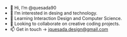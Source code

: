 - 👋 Hi, I’m @quesada90
- 👀 I’m interested in desing and technology.
- 🌱 Learning Interaction Design and Computer Science.
- 💞️ Looking to collaborate on creative coding projects.
- 📫 Get in touch -> jquesada.design@gmail.com

<!---
quesada90/quesada90 is a ✨ special ✨ repository because its `README.md` (this file) appears on your GitHub profile.
You can click the Preview link to take a look at your changes.
--->
